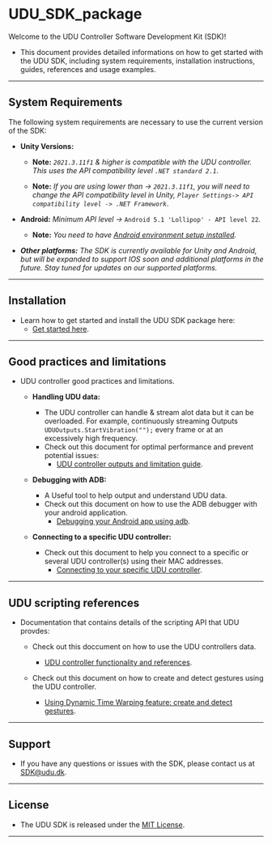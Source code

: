 # UDU_SDK_package

Welcome to the UDU Controller Software Development Kit (SDK)!

* This document provides detailed informations on how to get started with the UDU SDK, including system requirements, installation instructions, guides, references and usage examples.
---

## System Requirements

The following system requirements are necessary to use the current version of the SDK:

* **Unity Versions:** 

   * **Note:** *`2021.3.11f1` & higher is compatible with the UDU controller. This uses the API compatibility level `.NET standard 2.1`*.

   * **Note:** *If you are using lower than -> `2021.3.11f1`, you will need to change the API compatibility level in Unity, `Player Settings-> API compatibility level -> .NET Framework`*.

* **Android:** *Minimum API level ->* `Android 5.1 'Lollipop' - API level 22`.

   * **Note:** *You need to have [Android environment setup installed](https://docs.unity3d.com/Manual/android-sdksetup.html).* 

* ***Other platforms:*** *The SDK is currently available for Unity and Android, but will be expanded to support IOS soon and additional platforms in the future. Stay tuned for updates on our supported platforms.*
---

## Installation
* Learn how to get started and install the UDU SDK package here:
   * [Get started here](https://github.com/udu-games/UDU_SDK_package/blob/development/Documentation~/Installation%20instructions.md).
---

## Good practices and limitations
* UDU controller good practices and limitations.

   * **Handling UDU data:**
      * The UDU controller can handle & stream alot data but it can be overloaded. For example, continuously streaming Outputs `UDUOutputs.StartVibration("");` every frame or at an excessively high frequency.
      * Check out this document for optimal performance and prevent potential issues:
         * [UDU controller outputs and limitation guide](https://github.com/udu-games/UDU_SDK_package/blob/development/Documentation~/udu-sdk-output-GoodPractice.md).

   * **Debugging with ADB:**
      *  A Useful tool to help output and understand UDU data.
      *  Check out this document on how to use the ADB debugger with your android application.
         * [Debugging your Android app using adb](https://github.com/udu-games/UDU_SDK_package/blob/development/Documentation~/udu-debug-adb.md).
     
   * **Connecting to a specific UDU controller:**
      *  Check out this document to help you connect to a specific or several UDU controller(s) using their MAC addresses.
         * [Connecting to your specific UDU controller](https://github.com/udu-games/UDU_SDK_package/blob/development/Documentation~/udu-Connecting-To-Specific-Controller.md).
---

## UDU scripting references
* Documentation that contains details of the scripting API that UDU provdes:

   * Check out this doccument on how to use the UDU controllers data.
      * [UDU controller functionality and references](https://github.com/udu-games/UDU_SDK_package/blob/development/Documentation~/udu-sdk-reference.md).

   * Check out this document on how to create and detect gestures using the UDU controller.
      * [Using Dynamic Time Warping feature: create and detect gestures](https://github.com/udu-games/UDU_SDK_package/blob/development/Documentation~/udu-sdk-DTW.md).
---

## Support
* If you have any questions or issues with the SDK, please contact us at [SDK@udu.dk](mailto:SDK@udu.dk).
---

## License
* The UDU SDK is released under the [MIT License](https://github.com/udu-games/UDU_SDK/blob/development/LICENSE.md).
---
